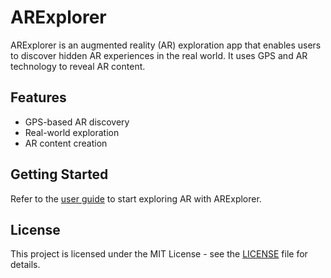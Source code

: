 # ARExplorer

ARExplorer is an augmented reality (AR) exploration app that enables users to discover hidden AR experiences in the real world. It uses GPS and AR technology to reveal AR content.

## Features
- GPS-based AR discovery
- Real-world exploration
- AR content creation

## Getting Started
Refer to the [user guide](docs/user_manual.md) to start exploring AR with ARExplorer.

## License
This project is licensed under the MIT License - see the [LICENSE](LICENSE) file for details.
